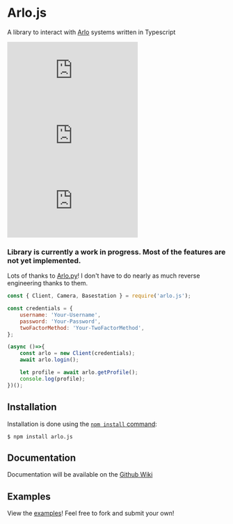 # Arlo.js
A library to interact with [Arlo](https://www.arlo.com/en-us/) systems written in Typescript

  ![License](https://img.shields.io/github/license/easton36/arlo.js)
  ![Version](https://img.shields.io/npm/v/arlo.js)
  ![Downloads](https://img.shields.io/npm/dt/arlo.js)

### Library is currently a work in progress. Most of the features are not yet implemented.

Lots of thanks to [Arlo.py](https://github.com/jeffreydwalter/arlo)! I don't have to do nearly as much reverse engineering thanks to them.

```js
const { Client, Camera, Basestation } = require('arlo.js');

const credentials = {
    username: 'Your-Username',
    password: 'Your-Password',
    twoFactorMethod: 'Your-TwoFactorMethod',
};

(async ()=>{
    const arlo = new Client(credentials);
    await arlo.login();

    let profile = await arlo.getProfile();
    console.log(profile);
})();
```

## Installation
Installation is done using the
[`npm install` command](https://docs.npmjs.com/getting-started/installing-npm-packages-locally):

```console
$ npm install arlo.js
```

## Documentation
Documentation will be available on the [Github Wiki](https://github.com/easton36/arlo.js/wiki)

## Examples
View the [examples](https://github.com/easton36/arlo.js/tree/master/examples)! Feel free to fork and submit your own!